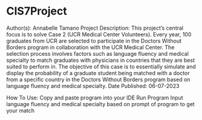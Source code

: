 # CIS7Project
Author(s): Annabelle Tamano
Project Description:
This project’s central focus is to solve Case 2 (UCR Medical Center Volunteers). Every year, 100 graduates from UCR are selected to participate in the Doctors Without Borders program in collaboration with the UCR Medical Center. The selection process involves factors such as language fluency and medical specialty to match graduates with physicians in countries that they are best suited to perform in. The objective of this case is to essentially simulate and display the probability of a graduate student being matched with a doctor from a specific country in the Doctors Without Borders program based on language fluency and medical specialty.
Date Published: 06-07-2023

How To Use:
Copy and paste program into your IDE
Run Program
Input language fluency and medical specialty based on prompt of program to get your match
